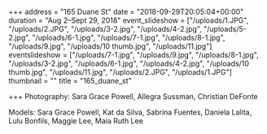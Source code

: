 +++
address = "165 Duane St"
date = "2018-09-29T20:05:04+00:00"
duration = "Aug 2–Sept 29, 2018"
event_slideshow = ["/uploads/1.JPG", "/uploads/2.JPG", "/uploads/3-2.jpg", "/uploads/4-2.jpg", "/uploads/5-2.jpg", "/uploads/6-1.jpg", "/uploads/7-1.jpg", "/uploads/8-1.jpg", "/uploads/9.jpg", "/uploads/10 thumb.jpg", "/uploads/11.jpg"]
eventslideshow = ["/uploads/7-1.jpg", "/uploads/9.jpg", "/uploads/8-1.jpg", "/uploads/3-2.jpg", "/uploads/6-1.jpg", "/uploads/4-2.jpg", "/uploads/10 thumb.jpg", "/uploads/11.jpg", "/uploads/2.JPG", "/uploads/1.JPG"]
thumbnail = ""
title = "165_duane_st"

+++
Photography: Sara Grace Powell, Allegra Sussman, Christian DeFonte

Models: Sara Grace Powell, Kat da Silva, Sabrina Fuentes, Daniela Lalita, Lulu Bonfils, Maggie Lee, Maia Ruth Lee